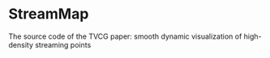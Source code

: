 # StreamMap
The source code of the TVCG paper: smooth dynamic visualization of high-density streaming points
